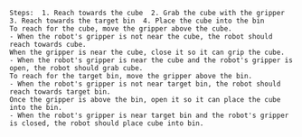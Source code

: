 
    Steps:  1. Reach towards the cube  2. Grab the cube with the gripper  3. Reach towards the target bin  4. Place the cube into the bin
    To reach for the cube, move the gripper above the cube.
    - When the robot's gripper is not near the cube, the robot should reach towards cube.
    When the gripper is near the cube, close it so it can grip the cube.
    - When the robot's gripper is near the cube and the robot's gripper is open, the robot should grab cube.
    To reach for the target bin, move the gripper above the bin.
    - When the robot's gripper is not near target bin, the robot should reach towards target bin.
    Once the gripper is above the bin, open it so it can place the cube into the bin.
    - When the robot's gripper is near target bin and the robot's gripper is closed, the robot should place cube into bin.